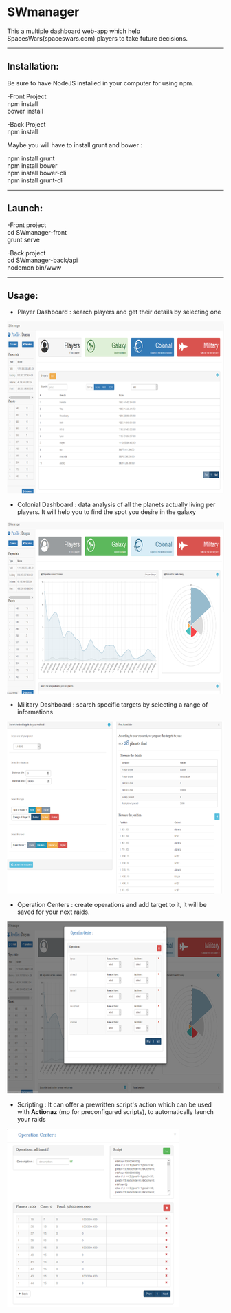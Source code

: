# SWmanager

This a multiple dashboard web-app which help SpacesWars(spaceswars.com) players to take future decisions.

-------------------------------------------------------------------------------------------  
## Installation:  

Be sure to have NodeJS installed in your computer for using npm.  

-Front Project  
npm install  
bower install  

-Back Project  
npm install  

Maybe you will have to install grunt and bower :  

npm install grunt  
npm install bower  
npm install bower-cli  
npm install grunt-cli  

-------------------------------------------------------------------------------------------  
## Launch:  


-Front project  
cd SWmanager-front  
grunt serve  


-Back project  
cd SWmanager-back/api  
nodemon bin/www  



-------------------------------------------------------------------------------------------  
## Usage:  


- Player Dashboard : search players and get their details by selecting one
<img src="ReadMe-images/sw-player.PNG" height="400">

- Colonial Dashboard : data analysis of all the planets actually living per players. It will help you to find the spot you desire in the galaxy
<img src="ReadMe-images/sw-colonial.PNG" height="400">


- Military Dashboard : search specific targets by selecting a range of informations
<img src="ReadMe-images/sw-raid.PNG" height="400">

- Operation Centers : create operations and add target to it, it will be saved for your next raids. 
<img src="ReadMe-images/sw-operation.PNG" height="400">

- Scripting : It can offer a prewritten script's action which can be used with **Actionaz** (mp for preconfigured scripts), to automatically launch your raids
<img src="ReadMe-images/sw-script.PNG" width="400" align="center">
